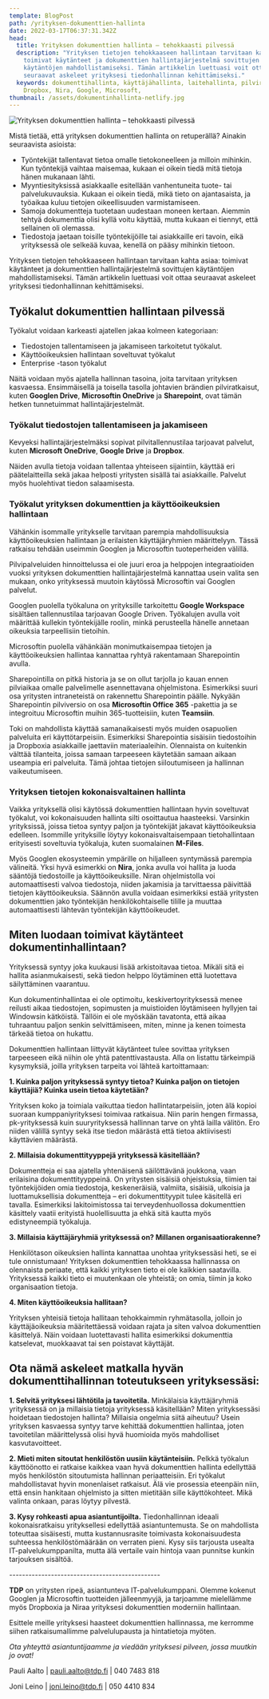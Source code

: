 ```yaml
---
template: BlogPost
path: /yrityksen-dokumenttien-hallinta
date: 2022-03-17T06:37:31.342Z
head:
  title: Yrityksen dokumenttien hallinta – tehokkaasti pilvessä
  description: "Yrityksen tietojen tehokkaaseen hallintaan tarvitaan kahta asiaa:
    toimivat käytänteet ja dokumenttien hallintajärjestelmä sovittujen
    käytäntöjen mahdollistamiseksi. Tämän artikkelin luettuasi voit ottaa
    seuraavat askeleet yrityksesi tiedonhallinnan kehittämiseksi."
  keywords: dokumenttihallinta, käyttäjähallinta, laitehallinta, pilviratkaisu,
    Dropbox, Nira, Google, Microsoft,
thumbnail: /assets/dokumentinhallinta-netlify.jpg
---
```

![Yrityksen dokumenttien hallinta – tehokkaasti pilvessä](/assets/dokumentinhallinta-netlify.jpg)

Mistä tietää, että yrityksen dokumenttien hallinta on retuperällä? Ainakin seuraavista asioista:

* Työntekijät tallentavat tietoa omalle tietokoneelleen ja milloin mihinkin. Kun työntekijä vaihtaa maisemaa, kukaan ei oikein tiedä mitä tietoja hänen mukanaan lähti.
* Myyntiesityksissä asiakkaalle esitellään vanhentuneita tuote- tai palvelukuvauksia. Kukaan ei oikein tiedä, mikä tieto on ajantasaista, ja työaikaa kuluu tietojen oikeellisuuden varmistamiseen.
* Samoja dokumentteja tuotetaan uudestaan moneen kertaan. Aiemmin tehtyä dokumenttia olisi kyllä voitu käyttää, mutta kukaan ei tiennyt, että sellainen oli olemassa.
* Tiedostoja jaetaan toisille työntekijöille tai asiakkaille eri tavoin, eikä yrityksessä ole selkeää kuvaa, kenellä on pääsy mihinkin tietoon.

Yrityksen tietojen tehokkaaseen hallintaan tarvitaan kahta asiaa: toimivat käytänteet ja dokumenttien hallintajärjestelmä sovittujen käytäntöjen mahdollistamiseksi. Tämän artikkelin luettuasi voit ottaa seuraavat askeleet yrityksesi tiedonhallinnan kehittämiseksi.

## Työkalut dokumenttien hallintaan pilvessä

Työkalut voidaan karkeasti ajatellen jakaa kolmeen kategoriaan:

* Tiedostojen tallentamiseen ja jakamiseen tarkoitetut työkalut.
* Käyttöoikeuksien hallintaan soveltuvat työkalut
* Enterprise -tason työkalut

Näitä voidaan myös ajatella hallinnan tasoina, joita tarvitaan yrityksen kasvaessa. Ensimmäisellä ja toisella tasolla johtavien brändien pilviratkaisut, kuten **Googlen Drive**, **Microsoftin OneDrive** ja **Sharepoint**, ovat tämän hetken tunnetuimmat hallintajärjestelmät. 

### Työkalut tiedostojen tallentamiseen ja jakamiseen

Kevyeksi hallintajärjestelmäksi sopivat pilvitallennustilaa tarjoavat palvelut, kuten **Microsoft OneDrive**, **Google Drive** ja **Dropbox**.

Näiden avulla tietoja voidaan tallentaa yhteiseen sijaintiin, käyttää eri päätelaitteilla sekä jakaa helposti yritysten sisällä tai asiakkaille. Palvelut myös huolehtivat tiedon salaamisesta. 

### Työkalut yrityksen dokumenttien ja käyttöoikeuksien hallintaan

Vähänkin isommalle yritykselle tarvitaan parempia mahdollisuuksia käyttöoikeuksien hallintaan ja erilaisten käyttäjäryhmien määrittelyyn. Tässä ratkaisu tehdään useimmin Googlen ja Microsoftin tuoteperheiden välillä.

Pilvipalveluiden hinnoittelussa ei ole juuri eroa ja helppojen integraatioiden vuoksi yrityksen dokumenttien hallintajärjestelmä kannattaa usein valita sen mukaan, onko yrityksessä muutoin käytössä Microsoftin vai Googlen palvelut. 

Googlen puolella työkaluna on yrityksille tarkoitettu **Google Workspace** sisältäen tallennustilaa tarjoavan Google Driven. Työkalujen avulla voit määrittää kullekin työntekijälle roolin, minkä perusteella hänelle annetaan oikeuksia tarpeellisiin tietoihin.

Microsoftin puolella vähänkään monimutkaisempaa tietojen ja käyttöoikeuksien hallintaa kannattaa ryhtyä rakentamaan Sharepointin avulla.

Sharepointilla on pitkä historia ja se on ollut tarjolla jo kauan ennen pilviaikaa omalle palvelimelle asennettavana ohjelmistona. Esimerkiksi suuri osa yritysten intraneteistä on rakennettu Sharepointin päälle. Nykyään Sharepointin pilviversio on osa **Microsoftin Office 365** -pakettia ja se integroituu Microsoftin muihin 365-tuotteisiin, kuten **Teamsiin**.

Toki on mahdollista käyttää samanaikaisesti myös muiden osapuolien palveluita eri käyttötarpeisiin. Esimerkiksi Sharepointia sisäisiin tiedostoihin ja Dropboxia asiakkaille jaettaviin materiaaleihin. Olennaista on kuitenkin välttää tilanteita, joissa samaan tarpeeseen käytetään samaan aikaan useampia eri palveluita. Tämä johtaa tietojen siiloutumiseen ja hallinnan vaikeutumiseen.

### Yrityksen tietojen kokonaisvaltainen hallinta

Vaikka yrityksellä olisi käytössä dokumenttien hallintaan hyvin soveltuvat työkalut, voi kokonaisuuden hallinta silti osoittautua haasteeksi. Varsinkin yrityksissä, joissa tietoa syntyy paljon ja työntekijät jakavat käyttöoikeuksia edelleen. Isommille yrityksille löytyy kokonaisvaltaisempaan tietohallintaan erityisesti soveltuvia työkaluja, kuten suomalainen **M-Files**.

Myös Googlen ekosysteemin ympärille on hiljalleen syntymässä parempia välineitä. Yksi hyvä esimerkki on **Nira**, jonka avulla voi hallita ja luoda sääntöjä tiedostoille ja käyttöoikeuksille. Niran ohjelmistolla voi automaattisesti valvoa tiedostoja, niiden jakamisia ja tarvittaessa päivittää tietojen käyttöoikeuksia. Säännön avulla voidaan esimerkiksi estää yritysten dokumenttien jako työntekijän henkilökohtaiselle tilille ja muuttaa automaattisesti lähtevän työntekijän käyttöoikeudet. 

## Miten luodaan toimivat käytänteet dokumentinhallintaan?

Yrityksessä syntyy joka kuukausi lisää arkistoitavaa tietoa. Mikäli sitä ei hallita asianmukaisesti, sekä tiedon helppo löytäminen että luotettava säilyttäminen vaarantuu.

Kun dokumentinhallintaa ei ole optimoitu, keskivertoyrityksessä menee reilusti aikaa tiedostojen, sopimusten ja muistioiden löytämiseen hyllyjen tai Windowsin kätköistä. Tällöin ei ole myöskään tavatonta, että aikaa tuhraantuu paljon senkin selvittämiseen, miten, minne ja kenen toimesta tärkeää tietoa on hukattu.

Dokumenttien hallintaan liittyvät käytänteet tulee sovittaa yrityksen tarpeeseen eikä niihin ole yhtä patenttivastausta. Alla on listattu tärkeimpiä kysymyksiä, joilla yrityksen tarpeita voi lähteä kartoittamaan:

**1. Kuinka paljon yrityksessä syntyy tietoa? Kuinka paljon on tietojen käyttäjiä? Kuinka usein tietoa käytetään?**

Yrityksen koko ja toimiala vaikuttaa tiedon hallintatarpeisiin, joten älä kopioi suoraan kumppaniyrityksesi toimivaa ratkaisua. Niin parin hengen firmassa, pk-yrityksessä kuin suuryrityksessä hallinnan tarve on yhtä lailla välitön. Ero niiden välillä syntyy sekä itse tiedon määrästä että tietoa aktiivisesti käyttävien määrästä.

**2. Millaisia dokumenttityyppejä yrityksessä käsitellään?**

Dokumentteja ei saa ajatella yhtenäisenä säilöttävänä joukkona, vaan erilaisina dokumenttityyppeinä. On yritysten sisäisiä ohjeistuksia, tiimien tai työntekijöiden omia tiedostoja, keskeneräisiä, valmiita, sisäisiä, ulkoisia ja luottamuksellisia dokumentteja – eri dokumenttityypit tulee käsitellä eri tavalla. Esimerkiksi lakitoimistossa tai terveydenhuollossa dokumenttien käsittely vaatii erityistä huolellisuutta ja ehkä sitä kautta myös edistyneempiä työkaluja.

**3. Millaisia käyttäjäryhmiä yrityksessä on? Millanen organisaatiorakenne?**

Henkilötason oikeuksien hallinta kannattaa unohtaa yrityksessäsi heti, se ei tule onnistumaan! Yrityksen dokumenttien tehokkaassa hallinnassa on olennaista periaate, että kaikki yrityksen tieto ei ole kaikkien saatavilla. Yrityksessä kaikki tieto ei muutenkaan ole yhteistä; on omia, tiimin ja koko organisaation tietoja. 

**4. Miten käyttöoikeuksia hallitaan?**

Yrityksen yhteisiä tietoja hallitaan tehokkaimmin ryhmätasolla, jolloin jo käyttäjäoikeuksia määritettäessä voidaan rajata ja siten valvoa dokumenttien käsittelyä. Näin voidaan luotettavasti hallita esimerkiksi dokumenttia katselevat, muokkaavat tai sen poistavat käyttäjät.

## Ota nämä askeleet matkalla hyvän dokumenttihallinnan toteutukseen yrityksessäsi:

**1. Selvitä yrityksesi lähtötila ja tavoitetila.** Minkälaisia käyttäjäryhmiä yrityksessä on ja millaisia tietoja yrityksessä käsitellään? Miten yrityksessäsi hoidetaan tiedostojen hallinta? Millaisia ongelmia siitä aiheutuu? Usein yrityksen kasvaessa syntyy tarve kehittää dokumenttien hallintaa, joten tavoitetilan määrittelyssä olisi hyvä huomioida myös mahdolliset kasvutavoitteet.

**2. Mieti miten sitoutat henkilöstön uusiin käytänteisiin.** Pelkkä työkalun käyttöönotto ei ratkaise kaikkea vaan hyvä dokumenttien hallinta edellyttää myös henkilöstön sitoutumista hallinnan periaatteisiin. Eri työkalut mahdollistavat hyvin monenlaiset ratkaisut. Älä vie prosessia eteenpäin niin, että ensin hankitaan ohjelmisto ja sitten mietitään sille käyttökohteet. Mikä valinta onkaan, paras löytyy pilvestä.

**3. Kysy rohkeasti apua asiantuntijoilta.** Tiedonhallinnan ideaali kokonaisratkaisu yrityksellesi edellyttää asiantuntemusta. Se on mahdollista toteuttaa sisäisesti, mutta kustannusrasite toimivasta kokonaisuudesta suhteessa henkilöstömäärään on verraten pieni. Kysy siis tarjousta usealta IT-palvelukumppanilta, mutta älä vertaile vain hintoja vaan punnitse kunkin tarjouksen sisältöä.

\-----------------------------------------------

**TDP** on yritysten ripeä, asiantunteva IT-palvelukumppani. Olemme kokenut Googlen ja Microsoftin tuotteiden jälleenmyyjä, ja tarjoamme mielellämme myös Dropboxia ja Niraa yrityksesi dokumenttien moderniin hallintaan. 

Esittele meille yrityksesi haasteet dokumenttien hallinnassa, me kerromme siihen ratkaisumallimme palvelulupausta ja hintatietoja myöten.

*Ota yhteyttä asiantuntijaamme ja viedään yrityksesi pilveen, jossa muutkin jo ovat!*

Pauli Aalto | pauli.aalto@tdp.fi | 040 7483 818         

Joni Leino | joni.leino@tdp.fi | 050 4410 834